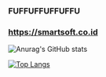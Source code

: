### FUFFUFFUFFUFFU
### https://smartsoft.co.id
![Anurag's GitHub stats](https://github-readme-stats.vercel.app/api?username=haritsrizkall&count_private=true)

[![Top Langs](https://github-readme-stats.vercel.app/api/top-langs/?username=haritsrizkall&layout=compact)](https://github.com/haritsrizkall)
<!--
**haritsrizkall/haritsrizkall** is a ✨ _special_ ✨ repository because its `README.md` (this file) appears on your GitHub profile.

Here are some ideas to get you started:

- 🔭 I’m currently working on ...
- 🌱 I’m currently learning ...
- 👯 I’m looking to collaborate on ...
- 🤔 I’m looking for help with ...
- 💬 Ask me about ...
- 📫 How to reach me: ...
- 😄 Pronouns: ...
- ⚡ Fun fact: ...
-->
